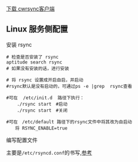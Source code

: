 

[下载 cwrsync客户端](https://www.itefix.net/cwrsync-free-edition)


## Linux 服务侧配置

安装 rsync

```shell
# 检查是否安装了 rsync
aptitude search rsync
# 如果没有安装的话，进行安装

# 将 rsync 设置成开启自启，并启动
#rsync默认是没有启动的，可通过ps -e |grep  rsync查看

#可在  /etc/init.d  路径下执行：
    ./rsync start　#启动　
    ./rsync start　#关闭

#可在　/etc/default 路径下的rsync文件中将其改为自启动
　　将 RSYNC_ENABLE=true 
```

编写配置文件

主要是`/etc/rsyncd.conf`的书写,[参考](https://www.cnblogs.com/felixzh/p/4950049.html)

